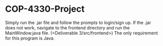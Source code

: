 # COP-4330-Project
Simply run the .jar file and follow the prompts to login/sign up. If the .jar does not work, navigate to the frontend directory and run the MainWindow.java file. (<Deliverable 3/src/frontend>)
The only requirement for this program is Java.